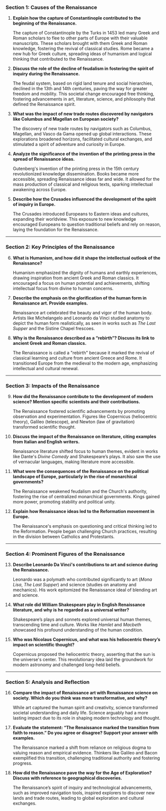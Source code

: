 ### **Section 1: Causes of the Renaissance**

1. **Explain how the capture of Constantinople contributed to the beginning of the Renaissance.**
 
   The capture of Constantinople by the Turks in 1453 led many Greek and Roman scholars to flee to other parts of Europe with their valuable manuscripts. These scholars brought with them Greek and Roman knowledge, fostering the revival of classical studies. Rome became a new hub for Greek culture, spreading ideas of humanism and logical thinking that contributed to the Renaissance.

2. **Discuss the role of the decline of feudalism in fostering the spirit of inquiry during the Renaissance.** 

   The feudal system, based on rigid land tenure and social hierarchies, declined in the 13th and 14th centuries, paving the way for greater freedom and mobility. This societal change encouraged free thinking, fostering advancements in art, literature, science, and philosophy that defined the Renaissance spirit.

3. **What was the impact of new trade routes discovered by navigators like Columbus and Magellan on European society?**

   The discovery of new trade routes by navigators such as Columbus, Magellan, and Vasco da Gama opened up global interactions. These explorations broadened horizons, facilitated cultural exchanges, and stimulated a spirit of adventure and curiosity in Europe.

4. **Analyze the significance of the invention of the printing press in the spread of Renaissance ideas.** 

   Gutenberg's invention of the printing press in the 15th century revolutionized knowledge dissemination. Books became more accessible, spreading Renaissance ideas far and wide. It allowed for the mass production of classical and religious texts, sparking intellectual awakening across Europe.

5. **Describe how the Crusades influenced the development of the spirit of inquiry in Europe.**

   The Crusades introduced Europeans to Eastern ideas and cultures, expanding their worldview. This exposure to new knowledge encouraged Europeans to question traditional beliefs and rely on reason, laying the foundation for the Renaissance.

---

### **Section 2: Key Principles of the Renaissance**

6. **What is Humanism, and how did it shape the intellectual outlook of the Renaissance?**  

   Humanism emphasized the dignity of humans and earthly experiences, drawing inspiration from ancient Greek and Roman classics. It encouraged a focus on human potential and achievements, shifting intellectual focus from divine to human concerns.

7. **Describe the emphasis on the glorification of the human form in Renaissance art. Provide examples.** 
 
   Renaissance art celebrated the beauty and vigor of the human body. Artists like Michelangelo and Leonardo da Vinci studied anatomy to depict the human form realistically, as seen in works such as *The Last Supper* and the Sistine Chapel frescoes.

8. **Why is the Renaissance described as a “rebirth”? Discuss its link to ancient Greek and Roman classics.** 

   The Renaissance is called a "rebirth" because it marked the revival of classical learning and culture from ancient Greece and Rome. It transitioned Europe from the medieval to the modern age, emphasizing intellectual and cultural renewal.

---

### **Section 3: Impacts of the Renaissance**

9. **How did the Renaissance contribute to the development of modern science? Mention specific scientists and their contributions.**  

   The Renaissance fostered scientific advancements by promoting observation and experimentation. Figures like Copernicus (heliocentric theory), Galileo (telescope), and Newton (law of gravitation) transformed scientific thought.

10. **Discuss the impact of the Renaissance on literature, citing examples from Italian and English writers.**

    Renaissance literature shifted focus to human themes, evident in works like Dante's *Divine Comedy* and Shakespeare’s plays. It also saw the use of vernacular languages, making literature more accessible.

11. **What were the consequences of the Renaissance on the political landscape of Europe, particularly in the rise of monarchical governments?** 

    The Renaissance weakened feudalism and the Church's authority, fostering the rise of centralized monarchical governments. Kings gained more power, promoting stability and political unity.

12. **Explain how Renaissance ideas led to the Reformation movement in Europe.**
  
    The Renaissance's emphasis on questioning and critical thinking led to the Reformation. People began challenging Church practices, resulting in the division between Catholics and Protestants.

---

### **Section 4: Prominent Figures of the Renaissance**

13. **Describe Leonardo Da Vinci's contributions to art and science during the Renaissance.** 

    Leonardo was a polymath who contributed significantly to art (*Mona Lisa*, *The Last Supper*) and science (studies on anatomy and mechanics). His work epitomized the Renaissance ideal of blending art and science.

14. **What role did William Shakespeare play in English Renaissance literature, and why is he regarded as a universal writer?**

    Shakespeare’s plays and sonnets explored universal human themes, transcending time and culture. Works like *Hamlet* and *Macbeth* showcased his profound understanding of the human condition.

15. **Who was Nicolaus Copernicus, and what was his heliocentric theory’s impact on scientific thought?** 
 
    Copernicus proposed the heliocentric theory, asserting that the sun is the universe's center. This revolutionary idea laid the groundwork for modern astronomy and challenged long-held beliefs.

---

### **Section 5: Analysis and Reflection**

16. **Compare the impact of Renaissance art with Renaissance science on society. Which do you think was more transformative, and why?**

    While art captured the human spirit and creativity, science transformed societal understanding and daily life. Science arguably had a more lasting impact due to its role in shaping modern technology and thought.

17. **Evaluate the statement: “The Renaissance marked the transition from faith to reason.” Do you agree or disagree? Support your answer with examples.**

    The Renaissance marked a shift from reliance on religious dogma to valuing reason and empirical evidence. Thinkers like Galileo and Bacon exemplified this transition, challenging traditional authority and fostering progress.

18. **How did the Renaissance pave the way for the Age of Exploration? Discuss with reference to geographical discoveries.**

    The Renaissance’s spirit of inquiry and technological advancements, such as improved navigation tools, inspired explorers to discover new lands and trade routes, leading to global exploration and cultural exchanges.  
